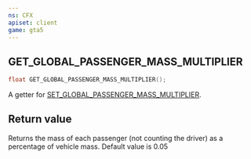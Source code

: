 ```yaml
---
ns: CFX
apiset: client
game: gta5
---
```

## GET_GLOBAL_PASSENGER_MASS_MULTIPLIER

```c
float GET_GLOBAL_PASSENGER_MASS_MULTIPLIER();
```

A getter for [SET_GLOBAL_PASSENGER_MASS_MULTIPLIER](#_0x1c47f6ac).

## Return value
Returns the mass of each passenger (not counting the driver) as a percentage of vehicle mass. Default value is 0.05
